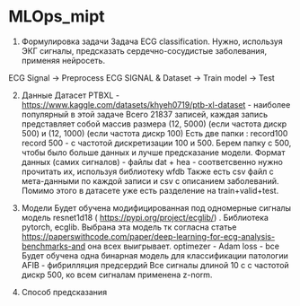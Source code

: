 # MLOps_mipt

 1. Формулировка задачи
Задача ECG classification.
Нужно, используя ЭКГ сигналы, предсказать сердечно-сосудистые заболевания, применяя нейросеть.

ECG Signal -> Preprocess ECG SIGNAL & Dataset -> Train model -> Test

2. Данные
Датасет PTBXL - https://www.kaggle.com/datasets/khyeh0719/ptb-xl-dataset - наиболее популярный в этой задаче
Всего 21837 записей, каждая запись представляет собой массив размера (12, 5000) (если частота дискр 500) и (12, 1000) (если частота дискр 100)
Есть две папки : record100 record 500  - с частотой дискретизации 100 и 500. Берем папку с 500, чтобы было больше данных и лучше предсказание модели.
Формат данных (самих сигналов) - файлы dat + hea  - соответсвенно нужно прочитать их, используя библиотеку wfdb
Также есть csv файл с мета-данными по каждой записи и csv с описанием заболеваний.
Помимо этого в датасете уже есть разделение на train+valid+test.

3. Модели
Будет обучена модифицированная под одномерные сигналы модель resnet1d18 ( https://pypi.org/project/ecglib/) . Библиотека pytorch, ecglib.
Выбрана эта модель тк согласна статье https://paperswithcode.com/paper/deep-learning-for-ecg-analysis-benchmarks-and она всех выигрывает.
optimezer - Adam
loss - bce
Будет обучена одна бинарная модель для классификации патологии AFIB - фибрилляция предсердий
Все сигналы длиной 10 с с частотой дискр 500, ко всем сигналам применена z-norm.

4. Способ предсказания
   


   


